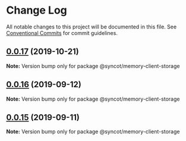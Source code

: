 # Change Log

All notable changes to this project will be documented in this file.
See [Conventional Commits](https://conventionalcommits.org) for commit guidelines.

## [0.0.17](https://github.com/SyncOT/SyncOT/compare/@syncot/memory-client-storage@0.0.16...@syncot/memory-client-storage@0.0.17) (2019-10-21)

**Note:** Version bump only for package @syncot/memory-client-storage





## [0.0.16](https://github.com/SyncOT/SyncOT/compare/@syncot/memory-client-storage@0.0.15...@syncot/memory-client-storage@0.0.16) (2019-09-12)

**Note:** Version bump only for package @syncot/memory-client-storage





## [0.0.15](https://github.com/SyncOT/SyncOT/compare/@syncot/memory-client-storage@0.0.14...@syncot/memory-client-storage@0.0.15) (2019-09-11)

**Note:** Version bump only for package @syncot/memory-client-storage
